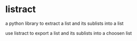 # listract
a python library to extract a list and its sublists into a list

use listract to export a list and its sublists into a choosen list 

